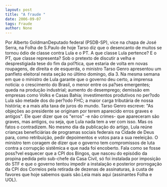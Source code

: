 ```yaml
---
layout: post
title: "A fraude "
date: 2006-09-07
tags: Fraude
author: None
---
```

Por Alberto GoldmanDeputado federal (PSDB-SP), vice na chapa de José Serra, na Folha de S.Paulo de hoje
Tarso diz que o desencanto de muitos se tornou ódio de classe contra Lula e o PT. A que classe Lula pertence? E o PT, que classe representa?
Sob o pretexto de discutir a velha e desprestigiada tese do fim da pol?tica, que estaria de volta em novas roupagens, de direita e de esquerda, o ministro Tarso Genro apresentou um panfleto eleitoral nesta seção no último domingo, dia 3. 
Na mesma semana em que o ministro de Lula garante que o governo deu certo, a imprensa noticia: o crescimento do Brasil, o menor entre os pa?ses emergentes; queda na produção industrial; aumento do desemprego; demissão em empresas como Volks e Casas Bahia; investimentos produtivos no per?odo Lula são metade dos do per?odo FHC; a maior carga tributária de nossa história; e a mais alta taxa de juros do mundo. 
Tarso Genro escreve: \"As objeções ao presidente se originam por terem aparecido erros graves e antigos\". Ele quer dizer que os \"erros\" -e não crimes- que apareceram são graves, mas antigos, ou seja, que Lula nada tem a ver com isso. Mas os fatos o contradizem. No mesmo dia da publicação do artigo, Lula reúne crianças beneficiárias de programas sociais federais na Cidade de Deus para, como retribuição, pedir depoimentos e votos para a sua reeleição. 
O ministro tem coragem de dizer que o governo tem compromissos de luta contra a corrupção sistêmica e que nada foi encoberto. Fala como se fosse poss?vel esquecer que a CPI dos Bingos, que nasceu do episódio da propina pedida pelo sub-chefe da Casa Civil, só foi instalada por imposição do STF e que o governo tentou impedir a instalação e posterior prorrogação da CPI dos Correios pela retirada de dezenas de assinaturas, à custa de favores que hoje sabemos quais são.Leia mais aqui (assinantes Folha e UOL). 